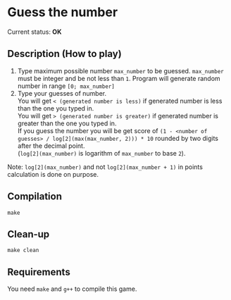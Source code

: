 # Guess the number

Current status: **OK**

## Description (How to play)
1. Type maximum possible number `max_number` to be guessed. `max_number` must be integer and be not less than `1`.
Program will generate random number in range `[0; max_number]`
2. Type your guesses of number.  
You will get `< (generated number is less)` if generated number is less than the one you typed in.  
You will get `> (generated number is greater)` if generated number is greater than the one you typed in.  
If you guess the number you will be get score of `(1 - <number of guesses> / log[2](max(max_number, 2))) * 10` rounded by two digits after the decimal point.  
(`log[2](max_number)` is logarithm of `max_number` to base `2`).

Note: `log[2](max_number)` and not `log[2](max_number + 1)` in points calculation is done on purpose.

## Compilation
```
make
```

## Clean-up
```
make clean
```

## Requirements
You need `make` and `g++` to compile this game.
